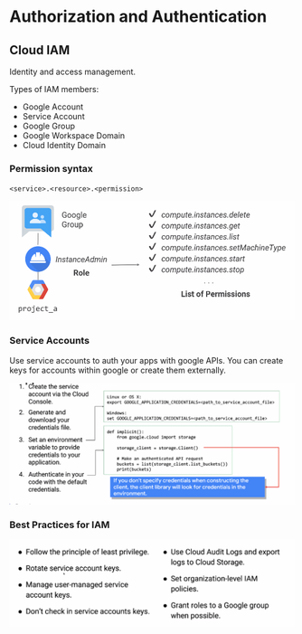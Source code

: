 # Authorization and Authentication

## Cloud IAM

Identity and access management.

Types of IAM members:

- Google Account
- Service Account
- Google Group
- Google Workspace Domain
- Cloud Identity Domain

### Permission syntax

`<service>.<resource>.<permission>`

![](permission-syntax.png)

### Service Accounts

Use service accounts to auth your apps with google APIs.
You can create keys for accounts within google or create them externally.

![](service-account-setup.png)

### Best Practices for IAM

![](iam-best-practices.png)

